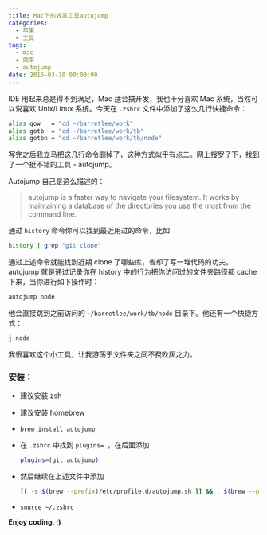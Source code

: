 ```yaml
---
title: Mac下的效率工具autojump
categories:
  - 苹果
  - 工具
tags:
  - mac
  - 效率
  - autojump
date: 2015-03-30 00:00:00
---
```



IDE 用起来总是得不到满足，Mac 适合搞开发，我也十分喜欢 Mac 系统，当然可以说喜欢 Unix/Linux 系统。今天在 `.zshrc` 文件中添加了这么几行快捷命令：


```bash
alias gow   = "cd ~/barretlee/work"
alias gotb  = "cd ~/barretlee/work/tb"
alias gotbn = "cd ~/barretlee/work/tb/node" 
```

写完之后我立马把这几行命令删掉了，这种方式似乎有点二。网上搜罗了下，找到了一个挺不错的工具 - autojump。

Autojump 自己是这么描述的：

> autojump  is  a  faster way to navigate your filesystem.  It works by maintaining a database of the directories you use the most from the command line.


通过 `history` 命令你可以找到最近用过的命令，比如

```bash
history | grep "git clone"
```

通过上述命令就能找到近期 clone 了哪些库，省却了写一堆代码的功夫。autojump 就是通过记录你在 history 中的行为把你访问过的文件夹路径都 cache 下来，当你进行如下操作时：

```bash
autojump node
```

他会直接跳到之前访问的 `~/barretlee/work/tb/node` 目录下。他还有一个快捷方式：

```bash
j node
```

我很喜欢这个小工具，让我游荡于文件夹之间不费吹灰之力。

### 安装：

- 建议安装 zsh
- 建议安装 homebrew
- `brew install autojump`
- 在 `.zshrc` 中找到 `plugins= `，在后面添加 

  ```bash
  plugins=(git autojump)
  ```
- 然后继续在上述文件中添加 

  ```bash
  [[ -s $(brew --prefix)/etc/profile.d/autojump.sh ]] && . $(brew --prefix)/etc/profile.d/autojump.s
  ```
- `source ~/.zshrc`

**Enjoy coding. :)**
